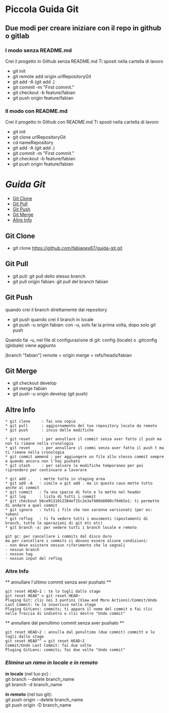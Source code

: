 # **Piccola Guida Git**

## Due modi per creare iniziare con il repo in github o gitlab

### I modo senza README.md

Crei il progetto in Github senza README.md
Ti sposti nella cartella di lavoro

* git init
* git remote add origin urlRepositoryGit
* git add -A (git add .)
* git commit -m "First commit."
* git checkout -b feature/fabian
* git push origin feature/fabian

### II modo con README.md

Crei il progetto in Github con README.md
Ti sposti nella cartella di lavoro
* git init
* git clone urlRepositoryGit
* cd nameRepository
* git add -A (git add .)
* git commit -m "First commit."
* git checkout -b feature/fabian
* git push origin feature/fabian 


# **_Guida Git_**

  - [Git Clone](#git-clone)
  - [Git Pull](#git-pull)
  - [Git Push](#git-push)
  - [Git Merge](#git-merge)
  - [Altre Info](#altre-info)


## Git Clone
- git clone https://github.com/fabianex87/guida-git.git

## Git Pull
- git pull: git pull dello stesso branch
- git pull origin fabian: git pull del branch fabian

## Git Push
quando crei il branch direttamente dal repository
- git push
quando crei il branch in locale
- git push -u origin fabian: con -u, solo fai la prima volta, dopo solo git push

Quando fai  -u, nel file di configurazione di git: config (locale) o .gitconfig (globale) viene aggiunto

[branch "fabian"]
	remote = origin
	merge = refs/heads/fabian

## Git Merge

- git checkout develop
- git merge fabian 
- git push -u origin develop (git push)

## Altre Info
```
* git clone	    : fai una copia
* git pull		: aggiornamento del tuo repository locale da remoto
* git push		: invio delle modifiche 

* git reset     : per annullare il commit senza aver fatto il push ma non ti rimane nella cronologia
* git revet     : per annullare il commi senza aver fatto il push t ma ti rimane nella cronologia
* git commit ammend : per aggiungere un file allo stesso commit sempre e quando ancora non l'hai pushato
* git stash     : per salvare le modifiche temporaneo per poi riprendero per continuare a lavorare

* git add .    : mette tutto in staging area
* git add -A   : simile a git add . ma in questo caso mette tutto anche al commit
* git commit   : fa una specie di foto e lo mette nel header
* git log      : lista di tutti i commit
* git checkout bbce9131012384ef15c2e3af406b8000cf0465e1: ti permette di andare a quel commit
* git ignore   : tutti i file che non saranno versionati (per es: token)
* git reflog   : ti fa vedere tutti i movimenti (spostamenti di branch, tutte le operazioni di git etc etc) 
* git branch -a: per vedere tutti i branch locale e remoto

git gc: per cancellare i commits dal disco duro
ma per cancellare i commits ci devono essere alcune condizioni:
- non deve esistere nessun riferimento che lo segnali
- nessun branch
- nessun tag
- nessun input del reflog
```

### Altre Info
** annullare l'ultimo commit senza aver pushato **
```
git reset HEAD~1 : te lo togli dallo stage
git reset HEAD^ = git reset HEAD~
Pluging Git: clic nei 3 puntini (View and More Actions)/Commit/Undo Last Commit: te lo inserisce nello stage
Pluging GitLens: commits; ti appare il nome del commit o fai clic nella freccia di indietro o clic destro "Undo commit"
```

** annullare dal penultimo commit senza aver pushato **
```
git reset HEAD~2 : annulla dal penultimo (due commit) committ e lo togli dallo stage
git reset HEAD^^ = git reset HEAD~2
Commit/Undo Last Commit: fai due volte
Pluging GitLens: commits; fai due volte "Undo commit"
```

### **_Elimina un ramo in locale e in remoto_**

**in locale** (nel tuo pc) : \
git branch --delete branch_name \
git branch -d branch_name

**in remoto** (nel tuo git): \
git push origin --delete branch_name \
git push origin -D branch_name